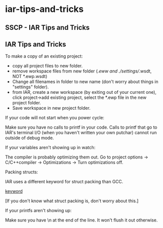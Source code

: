 # iar-tips-and-tricks

## SSCP - IAR Tips and Tricks

## IAR Tips and Tricks

To make a copy of an existing project:

* copy all project files to new folder.&#x20;
* remove workspace files from new folder (_.eww and ./settings/_.wsdt, NOT \*.ewp.wsdt)&#x20;
* Change all filenames in folder to new name (don't worry about things in "settings" folder).
* from IAR, create a new workspace (by exiting out of your current one), click project->add existing project, select the \*.ewp file in the new project folder.&#x20;
* Save workspace in new project folder.&#x20;

If your code will not start when you power cycle:

Make sure you have no calls to printf in your code.  Calls to printf that go to IAR's terminal I/O (when you haven't written your own putchar) cannot run outside of debug mode.

If your variables aren't showing up in watch:

The compiler is probably optimizing them out. Go to project options -> C/C++compiler -> Optimizations -> Turn optimizations off.

Packing structs:

IAR uses a different keyword for struct packing than GCC.

[keyword](http://netstorage.iar.com/SuppDB/Public/SUPPORT/005609/Example%205.pdf)

\[If you don't know what struct packing is, don't worry about this.]

If your printfs aren't showing up:

Make sure you have \n at the end of the line.  It won't flush it out otherwise.
